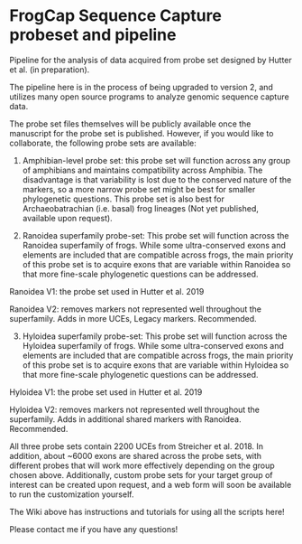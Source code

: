 # FrogCap Sequence Capture probeset and pipeline

Pipeline for the analysis of data acquired from probe set designed by Hutter et al. (in preparation).

The pipeline here is in the process of being upgraded to version 2, and utilizes many open source programs to analyze genomic sequence capture data. 

The probe set files themselves will be publicly available once the manuscript for the probe set is published. However, if you would like to collaborate, the following probe sets are available: 

1) Amphibian-level probe set: this probe set will function across any group of amphibians and maintains compatibility across Amphibia. The disadvantage is that variability is lost due to the conserved nature of the markers, so a more narrow probe set might be best for smaller phylogenetic questions. This probe set is also best for Archaeobatrachian (i.e. basal) frog lineages (Not yet published, available upon request). 


2) Ranoidea superfamily probe-set: This probe set will function across the Ranoidea superfamily of frogs. While some ultra-conserved exons and elements are included that are compatible across frogs, the main priority of this probe set is to acquire exons that are variable within Ranoidea so that more fine-scale phylogenetic questions can be addressed. 

Ranoidea V1: the probe set used in Hutter et al. 2019

Ranoidea V2: removes markers not represented well throughout the superfamily. Adds in more UCEs, Legacy markers. Recommended. 


3) Hyloidea superfamily probe-set: This probe set will function across the Hyloidea superfamily of frogs. While some ultra-conserved exons and elements are included that are compatible across frogs, the main priority of this probe set is to acquire exons that are variable within Hyloidea so that more fine-scale phylogenetic questions can be addressed. 

Hyloidea V1: the probe set used in Hutter et al. 2019

Hyloidea V2: removes markers not represented well throughout the superfamily. Adds in additional shared markers with Ranoidea. Recommended. 


All three probe sets contain 2200 UCEs from Streicher et al. 2018. In addition, about ~6000 exons are shared across the probe sets, with different probes that will work more effectively depending on the group chosen above. Additionally, custom probe sets for your target group of interest can be created upon request, and a web form will soon be available to run the customization yourself.

The Wiki above has instructions and tutorials for using all the scripts here!

Please contact me if you have any questions! 
